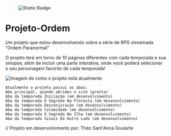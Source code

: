 > **![Static Badge](https://img.shields.io/badge/Em-desenvolvimento-darkred)**
# Projeto-Ordem
Um projeto que estou desenvolvendo sobre a série de RPG streamada "Ordem Paranormal"

O projeto terá em torno de 10 páginas diferentes com cada temporada e sua sinopse, além de incluir uma parte interativa, onde você poderá selecionar o seu personagem favorito de cada temporada!

![Imagem de como o projeto está atualmente](https://cdn.discordapp.com/attachments/1116180501531742208/1134141170814042153/image.png)

```
Atualmente o projeto possui as abas:
Aba principal, quando abrimos o site (pronta)
Aba da temporada Iniciação (em desenvolvimento)
Aba da temporada O Segredo Na Floresta (em desenvolvimento)
Aba da temporada Desconjuração (em desenvolvimento)
Aba da temporada Calamidade (em desenvolvimento)
Aba da temporada O Segredo Na Ilha (em desenvolvimento)
Aba da temporada Sinais Do Outro Lado (em desenvolvimento)
```

// Projeto em desenvolvimento por:
Théo Sant'Anna Goularte
